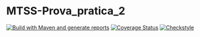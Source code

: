 # MTSS-Prova_pratica_2
[![Build with Maven and generate reports](https://github.com/chiara327/MTSS-Prova_pratica_2/actions/workflows/build.yml/badge.svg)](https://github.com/chiara327/MTSS-Prova_pratica_2/actions/workflows/build.yml)
[![Coverage Status](https://coveralls.io/repos/github/chiara327/SCHIFO_2/badge.svg?branch=develop)](https://coveralls.io/github/chiara327/SCHIFO_2?branch=develop)
[![Checkstyle](https://img.shields.io/badge/code%20style-Checkstyle-brightgreen.svg)](https://chiara327.github.io/MTSS-Prova_pratica_2/checkstyle.html)
